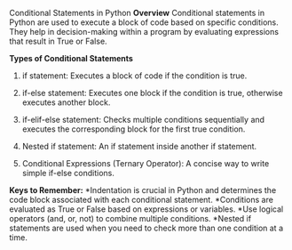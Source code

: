 Conditional Statements in Python
**Overview**
   Conditional statements in Python are used to execute a block of code based on specific conditions. They help in decision-making within a program by evaluating expressions that result 
   in True or False.

**Types of Conditional Statements**
1. if statement: Executes a block of code if the condition is true.

2. if-else statement: Executes one block if the condition is true, otherwise executes another block.

3. if-elif-else statement: Checks multiple conditions sequentially and executes the corresponding block for the first true condition.

4. Nested if statement: An if statement inside another if statement.

5. Conditional Expressions (Ternary Operator): A concise way to write simple if-else conditions.

**Keys to Remember:**
    *Indentation is crucial in Python and determines the code block associated with each conditional statement.
    *Conditions are evaluated as True or False based on expressions or variables.
    *Use logical operators (and, or, not) to combine multiple conditions.
    *Nested if statements are used when you need to check more than one condition at a time.

